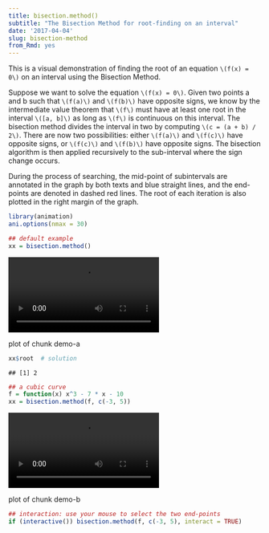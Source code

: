 ```yaml
---
title: bisection.method()
subtitle: "The Bisection Method for root-finding on an interval"
date: '2017-04-04'
slug: bisection-method
from_Rmd: yes
---
```


This is a visual demonstration of finding the root of an equation `\(f(x) = 0\)` on an interval using the Bisection Method.

Suppose we want to solve the equation `\(f(x) = 0\)`. Given two points a and
b such that `\(f(a)\)` and `\(f(b)\)` have opposite signs, we know by the
intermediate value theorem that `\(f\)` must have at least one root in the
interval `\([a, b]\)` as long as `\(f\)` is continuous on this interval. The
bisection method divides the interval in two by computing `\(c = (a + b) / 2\)`. There are now two possibilities: either `\(f(a)\)` and `\(f(c)\)` have
opposite signs, or `\(f(c)\)` and `\(f(b)\)` have opposite signs. The
bisection algorithm is then applied recursively to the sub-interval where the
sign change occurs.

During the process of searching, the mid-point of subintervals are annotated
in the graph by both texts and blue straight lines, and the end-points are
denoted in dashed red lines. The root of each iteration is also plotted in
the right margin of the graph.

 

```r
library(animation)
ani.options(nmax = 30)

## default example
xx = bisection.method()
```

<video controls loop autoplay><source src="https://assets.yihui.org/figures/animation/example/bisection-method/demo-a.mp4?dl=1" /><p>plot of chunk demo-a</p></video>

```r
xx$root  # solution
```

```
## [1] 2
```
 

```r
## a cubic curve
f = function(x) x^3 - 7 * x - 10
xx = bisection.method(f, c(-3, 5))
```

<video controls loop autoplay><source src="https://assets.yihui.org/figures/animation/example/bisection-method/demo-b.mp4?dl=1" /><p>plot of chunk demo-b</p></video>



```r
## interaction: use your mouse to select the two end-points
if (interactive()) bisection.method(f, c(-3, 5), interact = TRUE)
```
